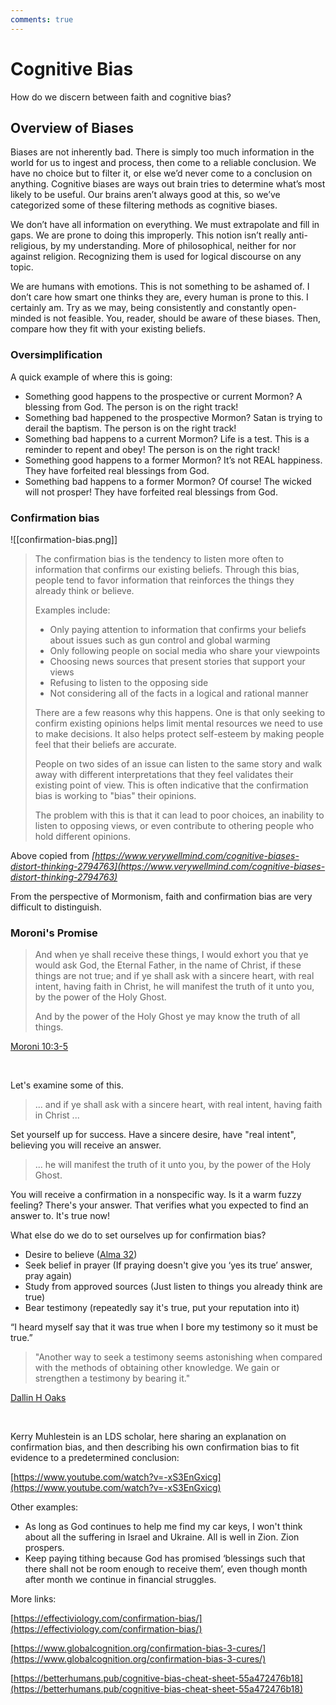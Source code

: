 ```yaml
---
comments: true
---
```

# Cognitive Bias

How do we discern between faith and cognitive bias?

## Overview of Biases
Biases are not inherently bad. There is simply too much information in the world for us to ingest and process, then come to a reliable conclusion. We have no choice but to filter it, or else we’d never come to a conclusion on anything. Cognitive biases are ways out brain tries to determine what’s most likely to be useful. Our brains aren’t always good at this, so we’ve categorized some of these filtering methods as cognitive biases.

We don’t have all information on everything. We must extrapolate and fill in gaps. We are prone to doing this improperly. This notion isn’t really anti-religious, by my understanding. More of philosophical, neither for nor against religion. Recognizing them is used for logical discourse on any topic.

We are humans with emotions. This is not something to be ashamed of. I don’t care how smart one thinks they are, every human is prone to this. I certainly am. Try as we may, being consistently and constantly open-minded is not feasible. You, reader, should be aware of these biases. Then, compare how they fit with your existing beliefs.

### Oversimplification
A quick example of where this is going:

- Something good happens to the prospective or current Mormon? A blessing from God. The person is on the right track!
- Something bad happened to the prospective Mormon? Satan is trying to derail the baptism. The person is on the right track!
- Something bad happens to a current Mormon? Life is a test. This is a reminder to repent and obey! The person is on the right track!
- Something good happens to a former Mormon? It’s not REAL happiness. They have forfeited real blessings from God.
- Something bad happens to a former Mormon? Of course! The wicked will not prosper! They have forfeited real blessings from God.

### Confirmation bias

![[confirmation-bias.png]]

> The confirmation bias is the tendency to listen more often to information that confirms our existing beliefs. Through this bias, people tend to favor information that reinforces the things they already think or believe.
>
> Examples include:
>
> - Only paying attention to information that confirms your beliefs about issues such as gun control and global warming
> - Only following people on social media who share your viewpoints
> - Choosing news sources that present stories that support your views
> - Refusing to listen to the opposing side
> - Not considering all of the facts in a logical and rational manner
>
> There are a few reasons why this happens. One is that only seeking to confirm existing opinions helps limit mental resources we need to use to make decisions. It also helps protect self-esteem by making people feel that their beliefs are accurate.
>
> People on two sides of an issue can listen to the same story and walk away with different interpretations that they feel validates their existing point of view. This is often indicative that the confirmation bias is working to "bias" their opinions.
>
> The problem with this is that it can lead to poor choices, an inability to listen to opposing views, or even contribute to othering people who hold different opinions.

Above copied from _[https://www.verywellmind.com/cognitive-biases-distort-thinking-2794763](https://www.verywellmind.com/cognitive-biases-distort-thinking-2794763)_

  From the perspective of Mormonism, faith and confirmation bias are very difficult to distinguish.

### Moroni's Promise
>And when ye shall receive these things, I would exhort you that ye would ask God, the Eternal Father, in the name of Christ, if these things are not true; and if ye shall ask with a sincere heart, with real intent, having faith in Christ, he will manifest the truth of it unto you, by the power of the Holy Ghost.
>
>And by the power of the Holy Ghost ye may know the truth of all things.

[Moroni 10:3-5](https://www.churchofjesuschrist.org/study/scriptures/bofm/moro/10?lang=eng&id=p3-p5#p3)

&nbsp;

Let's examine some of this.

>... and if ye shall ask with a sincere heart, with real intent, having faith in Christ ...

Set yourself up for success. Have a sincere desire, have "real intent", believing you will receive an answer.

>... he will manifest the truth of it unto you, by the power of the Holy Ghost.

You will receive a confirmation in a nonspecific way. Is it a warm fuzzy feeling? There's your answer. That verifies what you expected to find an answer to. It's true now!

What else do we do to set ourselves up for confirmation bias?

- Desire to believe ([Alma 32](https://www.churchofjesuschrist.org/study/scriptures/bofm/alma/32?lang=eng&id=p27##p27))
- Seek belief in prayer (If praying doesn't give you ‘yes its true’ answer, pray again)
- Study from approved sources (Just listen to things you already think are true)
- Bear testimony (repeatedly say it's true, put your reputation into it)

“I heard myself say that it was true when I bore my testimony so it must be true.”

> "Another way to seek a testimony seems astonishing when compared with the methods of obtaining other knowledge. We gain or strengthen a testimony by bearing it." 

[Dallin H Oaks](https://www.churchofjesuschrist.org/study/general-conference/2008/04/testimony?lang=eng&id=p20##p20)

&nbsp;

Kerry Muhlestein is an LDS scholar, here sharing an explanation on confirmation bias, and then describing his own confirmation bias to fit evidence to a predetermined conclusion:

[https://www.youtube.com/watch?v=-xS3EnGxicg](https://www.youtube.com/watch?v=-xS3EnGxicg)

Other examples:

- As long as God continues to help me find my car keys, I won't think about all the suffering in Israel and Ukraine. All is well in Zion. Zion prospers.
- Keep paying tithing because God has promised ‘blessings such that there shall not be room enough to receive them’, even though month after month we continue in financial struggles.

More links:

[https://effectiviology.com/confirmation-bias/](https://effectiviology.com/confirmation-bias/)

[https://www.globalcognition.org/confirmation-bias-3-cures/](https://www.globalcognition.org/confirmation-bias-3-cures/)

[https://betterhumans.pub/cognitive-bias-cheat-sheet-55a472476b18](https://betterhumans.pub/cognitive-bias-cheat-sheet-55a472476b18)